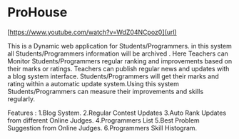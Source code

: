# ProHouse
[https://www.youtube.com/watch?v=WdZ04NCpoz0](url) 

This is a Dynamic web application for Students/Programmers.
in this system all  Students/Programmers information will be archived . Here Teachers can Monitor Students/Programmers regular ranking and improvements based on their marks or ratings. Teachers can publish regular news and updates with a blog system interface. Students/Programmers will get their marks and rating within a automatic update system.Using this system Students/Programmers can measure their improvements and skills regularly. 

Features :
1.Blog System.
2.Regular Contest Updates
3.Auto Rank Updates from different Online Judges.
4.Programmers List
5.Best Problem Suggestion from Online Judges.
6.Programmers Skill Histogram.
